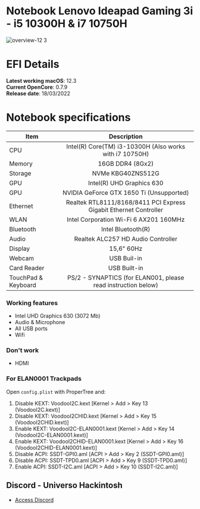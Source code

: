 # Notebook Lenovo Ideapad Gaming 3i - i5 10300H & i7 10750H

![overview-12 3](https://user-images.githubusercontent.com/23700365/158817960-413b6870-4d0e-4eef-b941-272ab61cd9ae.png)

# EFI Details
**Latest working macOS**: 12.3
<br>
**Current OpenCore**: 0.7.9
<br>
**Release date**: 18/03/2022

# Notebook specifications
|Item|Description|
|-|:-------:|
|CPU|Intel(R) Core(TM) i3-10300H (Also works with i7 10750H)|
|Memory|16GB DDR4 (8Gx2)|
|Storage|NVMe KBG40ZNS512G|
|GPU|Intel(R) UHD Graphics 630|
|GPU|NVIDIA GeForce GTX 1650 Ti (Unsupported)|
|Ethernet|Realtek RTL8111/8168/8411 PCI Express Gigabit Ethernet Controller|
|WLAN|Intel Corporation Wi-Fi 6 AX201 160MHz|
|Bluetooth|Intel Bluetooth(R)|
|Audio|Realtek ALC257 HD Audio Controller|
|Display|15,6" 60Hz|
|Webcam|USB Buil-in|
|Card Reader|USB Built-in|
|TouchPad & Keyboard|PS/2 - SYNAPTICS (for ELAN001, please read instruction below)|

### Working features
- Intel UHD Graphics 630 (3072 Mb)
- Audio & Microphone
- All USB ports
- Wifi

### Don't work
- HDMI

### For ELAN0001 Trackpads

Open `config.plist` with ProperTree and:

1. Disable KEXT: VoodooI2C.kext [Kernel > Add > Key 13 (VoodooI2C.kext)]
2. Disable KEXT: VoodooI2CHID.kext [Kernel > Add > Key 15 (VoodooI2CHID.kext)]
3. Enable KEXT: VoodooI2C-ELAN0001.kext [Kernel > Add > Key 14 (VoodooI2C-ELAN0001.kext)]
4. Enable KEXT: VoodooI2CHID-ELAN0001.kext [Kernel > Add > Key 16 (VoodooI2CHID-ELAN0001.kext)]
5. Disable ACPI: SSDT-GPI0.aml [ACPI > Add > Key 2 (SSDT-GPI0.aml)]
6. Disable ACPI: SSDT-TPD0.aml [ACPI > Add > Key 9 (SSDT-TPD0.aml)]
7. Enable ACPI: SSDT-I2C.aml [ACPI > Add > Key 10 (SSDT-I2C.aml)]

## Discord - Universo Hackintosh
- [Access Discord](https://discord.universohackintosh.com.br)
